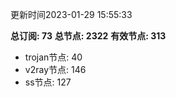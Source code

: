 更新时间2023-01-29 15:55:33

**总订阅: 73**
**总节点: 2322**
**有效节点: 313**
- trojan节点: 40
- v2ray节点: 146
- ss节点: 127
